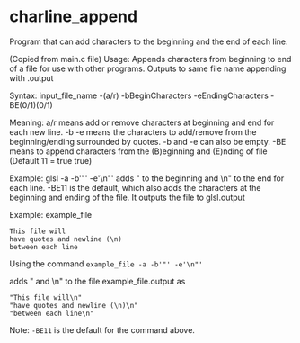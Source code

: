 # charline_append
Program that can add characters to the beginning and the end of each line.

(Copied from main.c file)
Usage: Appends characters from beginning to end of a file for use with other programs.
Outputs to same file name appending with .output

Syntax: input_file_name -(a/r) -bBeginCharacters -eEndingCharacters -BE(0/1)(0/1)

Meaning: a/r means add or remove characters at beginning and end for each new line.
-b -e means the characters to add/remove from the beginning/ending surrounded by quotes.
-b and -e can also be empty. -BE means to append characters from the (B)eginning and (E)nding of file (Default 11 = true true)

Example: glsl -a -b'"' -e'\n"' adds \" to the beginning and \n" to the end for each line.
-BE11 is the default, which also adds the characters at the beginning and ending of the file. It outputs the file to glsl.output

Example: example_file

    This file will
    have quotes and newline (\n)
    between each line

Using the command `example_file -a -b'"' -e'\n"'`

adds " and \n" to the file example_file.output as

    "This file will\n"
    "have quotes and newline (\n)\n"
    "between each line\n"

Note: `-BE11` is the default for the command above.